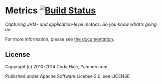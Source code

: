 Metrics [![Build Status](https://secure.travis-ci.org/dropwizard/metrics.png)](http://travis-ci.org/dropwizard/metrics)
=======

*Capturing JVM- and application-level metrics. So you know what's going on.*

For more information, please see [the documentation](http://dropwizard.github.io/metrics/).


License
-------

Copyright (c) 2010-2014 Coda Hale, Yammer.com

Published under Apache Software License 2.0, see LICENSE
